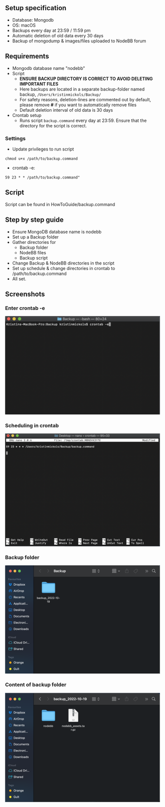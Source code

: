 ## Setup specification
* Database: Mongodb
* OS: macOS
* Backups every day at 23:59 / 11:59 pm
* Automatic deletion of old data every 30 days
* Backup of mongodump & images/files uploaded to NodeBB forum
## Requirements
* Mongodb database name "nodebb"
* Script
    * **ENSURE BACKUP DIRECTORY IS CORRECT TO AVOID DELETING IMPORTANT FILES**
    * Here backups are located in a separate backup-folder named backup, ```/Users/kristinmickols/Backup/ ```
    * For safety reasons, deletion-lines are commented out by default, please remove **#** if you want to automatically remove files
    * Default deletion interval of old data is 30 days
* Crontab setup
  * Runs script ```backup.command``` every day at 23:59. Ensure that the directory for the script is correct.

### Settings
* Update privileges to run script
```
chmod u+x /path/to/backup.command
```

* crontab -e:
```
59 23 * * /path/to/backup.command"
```

## Script
Script can be found in HowToGuide/backup.command

## Step by step guide
* Ensure MongoDB database name is nodebb
* Set up a Backup folder 
* Gather directories for
   * Backup folder
   * NodeBB files
   * Backup script
* Change Backup & NodeBB directories in the script 
* Set up schedule & change directories in crontab to /path/to/backup.command
* All set.

## Screenshots
### Enter crontab -e
![alt text](https://github.com/kmickols/DD2394Project/blob/data-loss/HowToGuide/Screenshots/crontab1.png)
### Scheduling in crontab
![alt text](https://github.com/kmickols/DD2394Project/blob/data-loss/HowToGuide/Screenshots/crontab.png)
### Backup folder
![alt text](https://github.com/kmickols/DD2394Project/blob/data-loss/HowToGuide/Screenshots/folder1.png)
### Content of backup folder
![alt text](https://github.com/kmickols/DD2394Project/blob/data-loss/HowToGuide/Screenshots/folder2.png)

